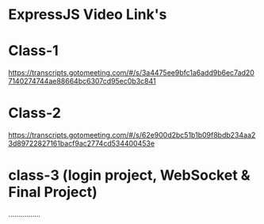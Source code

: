 # ExpressJS Video Link's

# Class-1
https://transcripts.gotomeeting.com/#/s/3a4475ee9bfc1a6add9b6ec7ad207140274744ae88664bc6307cd95ec0b3c841

# Class-2
https://transcripts.gotomeeting.com/#/s/62e900d2bc51b1b09f8bdb234aa23d89722827161bacf9ac2774cd534400453e

# class-3 (login project, WebSocket & Final Project)
................


